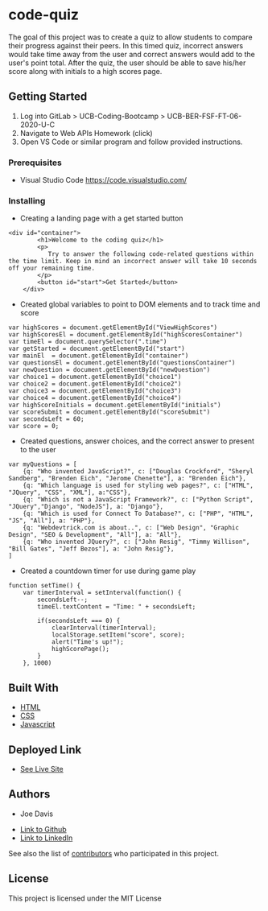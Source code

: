 # code-quiz

The goal of this project was to create a quiz to allow students to compare their progress against their peers. In this timed quiz, incorrect answers would take time away from the user and correct answers would add to the user's point total. After the quiz, the user should be able to save his/her score along with initials to a high scores page.

## Getting Started

1. Log into GitLab > UCB-Coding-Bootcamp > UCB-BER-FSF-FT-06-2020-U-C
2. Navigate to Web APIs Homework (click) 
3. Open VS Code or similar program and follow provided instructions.

### Prerequisites

* Visual Studio Code https://code.visualstudio.com/

### Installing

* Creating a landing page with a get started button
```
<div id="container">
        <h1>Welcome to the coding quiz</h1>
        <p>
           Try to answer the following code-related questions within the time limit. Keep in mind an incorrect answer will take 10 seconds off your remaining time.
        </p>
        <button id="start">Get Started</button>
    </div>
```
* Created global variables to point to DOM elements and to track time and score
```
var highScores = document.getElementById("ViewHighScores")
var highScoresEl = document.getElementById("highScoresContainer")
var timeEl = document.querySelector(".time")
var getStarted = document.getElementById("start")
var mainEl  = document.getElementById("container")
var questionsEl = document.getElementById("questionsContainer")
var newQuestion = document.getElementById("newQuestion")
var choice1 = document.getElementById("choice1")
var choice2 = document.getElementById("choice2")
var choice3 = document.getElementById("choice3")
var choice4 = document.getElementById("choice4")
var highScoreInitials = document.getElementById("initials")
var scoreSubmit = document.getElementById("scoreSubmit")
var secondsLeft = 60;
var score = 0;
```
* Created questions, answer choices, and the correct answer to present to the user
```
var myQuestions = [
    {q: "Who invented JavaScript?", c: ["Douglas Crockford", "Sheryl Sandberg", "Brenden Eich", "Jerome Chenette"], a: "Brenden Eich"},
    {q: "Which language is used for styling web pages?", c: ["HTML", "JQuery", "CSS", "XML"], a:"CSS"},
    {q: "Which is not a JavaScript Framework?", c: ["Python Script", "JQuery","Django", "NodeJS"], a: "Django"},
    {q: "Which is used for Connect To Database?", c: ["PHP", "HTML", "JS", "All"], a: "PHP"},
    {q: "Webdevtrick.com is about..", c: ["Web Design", "Graphic Design", "SEO & Development", "All"], a: "All"},
    {q: "Who invented JQuery?", c: ["John Resig", "Timmy Willison", "Bill Gates", "Jeff Bezos"], a: "John Resig"},
]
```
* Created a countdown timer for use during game play
```
function setTime() {
    var timerInterval = setInterval(function() {
        secondsLeft--;
        timeEl.textContent = "Time: " + secondsLeft;

        if(secondsLeft === 0) {
            clearInterval(timerInterval);
            localStorage.setItem("score", score);
            alert("Time's up!");
            highScorePage();
        }
    }, 1000)
```

## Built With

* [HTML](https://developer.mozilla.org/en-US/docs/Web/HTML)
* [CSS](https://developer.mozilla.org/en-US/docs/Web/CSS)
* [Javascript](https://developer.mozilla.org/en-US/docs/Web/JavaScript)

## Deployed Link

* [See Live Site](https://jdavis3333.github.io/code-quiz/)


## Authors

* Joe Davis

- [Link to Github](https://github.com/jdavis3333)
- [Link to LinkedIn](https://www.linkedin.com/in/joe-davis-a8380232/)


See also the list of [contributors](https://github.com/your/project/contributors) who participated in this project.

## License

This project is licensed under the MIT License 

